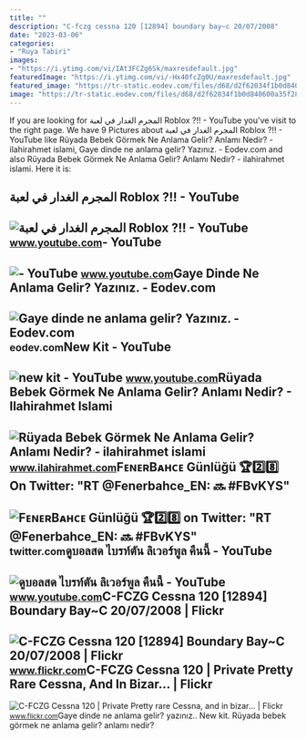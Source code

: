 ```yaml
---
title: ""
description: "C-fczg cessna 120 [12894] boundary bay~c 20/07/2008"
date: "2023-03-06"
categories:
- "Ruya Tabiri"
images:
- "https://i.ytimg.com/vi/IAt3FCZg6Sk/maxresdefault.jpg"
featuredImage: "https://i.ytimg.com/vi/-Hx40fcZg0U/maxresdefault.jpg"
featured_image: "https://tr-static.eodev.com/files/d68/d2f62034f1b0d840600a35f282ed356f.jpg"
image: "https://tr-static.eodev.com/files/d68/d2f62034f1b0d840600a35f282ed356f.jpg"
---
```


If you are looking for المجرم الغدار في لعبة Roblox ?!! - YouTube you've visit to the right page. We have 9 Pictures about المجرم الغدار في لعبة Roblox ?!! - YouTube like Rüyada Bebek Görmek Ne Anlama Gelir? Anlamı Nedir? - ilahirahmet islami, Gaye dinde ne anlama gelir? Yazınız. - Eodev.com and also Rüyada Bebek Görmek Ne Anlama Gelir? Anlamı Nedir? - ilahirahmet islami. Here it is:

المجرم الغدار في لعبة Roblox ?!! - YouTube
------------------------------------------

 ![المجرم الغدار في لعبة Roblox ?!! - YouTube](https://i.ytimg.com/vi/-Hx40fcZg0U/maxresdefault.jpg) <small>www.youtube.com</small>- YouTube
---------

 ![- YouTube](https://i.ytimg.com/vi/IAt3FCZg6Sk/maxresdefault.jpg) <small>www.youtube.com</small>Gaye Dinde Ne Anlama Gelir? Yazınız. - Eodev.com
------------------------------------------------

 ![Gaye dinde ne anlama gelir? Yazınız. - Eodev.com](https://tr-static.eodev.com/files/d68/d2f62034f1b0d840600a35f282ed356f.jpg) <small>eodev.com</small>New Kit - YouTube
-----------------

 ![new kit - YouTube](https://i.ytimg.com/vi/FcZg0gx7hNg/maxresdefault.jpg) <small>www.youtube.com</small>Rüyada Bebek Görmek Ne Anlama Gelir? Anlamı Nedir? - Ilahirahmet Islami
-----------------------------------------------------------------------

 ![Rüyada Bebek Görmek Ne Anlama Gelir? Anlamı Nedir? - ilahirahmet islami](https://www.ilahirahmet.com/wp-content/uploads/2015/11/Rüyada-Bebek-Görmek-Ne-Anlama-Gelir.jpg) <small>www.ilahirahmet.com</small>FᴇɴᴇʀBᴀʜᴄᴇ Günlüğü 🏆2️⃣8️⃣ On Twitter: "RT @Fenerbahce\_EN: 🔜 #FBvKYS"
----------------------------------------------------------------------

 ![FᴇɴᴇʀBᴀʜᴄᴇ Günlüğü 🏆2️⃣8️⃣ on Twitter: "RT @Fenerbahce_EN: 🔜 #FBvKYS"](https://pbs.twimg.com/media/Fbj9rFwXEAAkZLe.jpg) <small>twitter.com</small>ดูบอลสด ไบรท์ตัน ลิเวอร์พูล คืนนี้ - YouTube
--------------------------------------------

 ![ดูบอลสด ไบรท์ตัน ลิเวอร์พูล คืนนี้ - YouTube](https://i.ytimg.com/vi/Ne6fCZG868E/hqdefault.jpg) <small>www.youtube.com</small>C-FCZG Cessna 120 \[12894\] Boundary Bay~C 20/07/2008 | Flickr
--------------------------------------------------------------

 ![C-FCZG Cessna 120 [12894] Boundary Bay~C 20/07/2008 | Flickr](https://live.staticflickr.com/4569/27146788169_f2c22e8c7a_b.jpg) <small>www.flickr.com</small>C-FCZG Cessna 120 | Private Pretty Rare Cessna, And In Bizar… | Flickr
----------------------------------------------------------------------

 ![C-FCZG Cessna 120 | Private Pretty rare Cessna, and in bizar… | Flickr](https://live.staticflickr.com/4092/5066677558_c4266505f9.jpg) <small>www.flickr.com</small>Gaye dinde ne anlama gelir? yazınız.. New kit. Rüyada bebek görmek ne anlama gelir? anlamı nedir?

